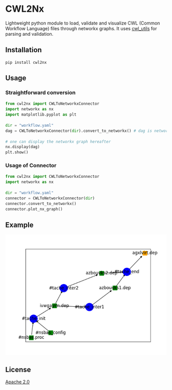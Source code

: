 # CWL2Nx

Lightweight python module to load, validate and visualize CWL (Common Workflow Language) files through networkx graphs.
It uses [cwl_utils](https://github.com/common-workflow-language/cwl-utils) for parsing and validation.

## Installation

```
pip install cwl2nx
```

## Usage

### Straightforward conversion

```python
from cwl2nx import CWLToNetworkxConnector
import networkx as nx
import matplotlib.pyplot as plt

dir = "workflow.yaml"
dag = CWLToNetworkxConnector(dir).convert_to_networkx() # dag is networkx.DiGraph

# one can display the networkx graph hereafter
nx.display(dag)
plt.show()
```

### Usage of Connector

```python
from cwl2nx import CWLToNetworkxConnector
import networkx as nx

dir = "workflow.yaml"
connector = CWLToNetworkxConnector(dir)
connector.convert_to_networkx()
connector.plot_nx_graph()
```

## Example 


![img](https://github.com/mariusgarenaux/cwl2nx/blob/main/example_display.png)

## License

[Apache 2.0](LICENSE-2.0.txt)